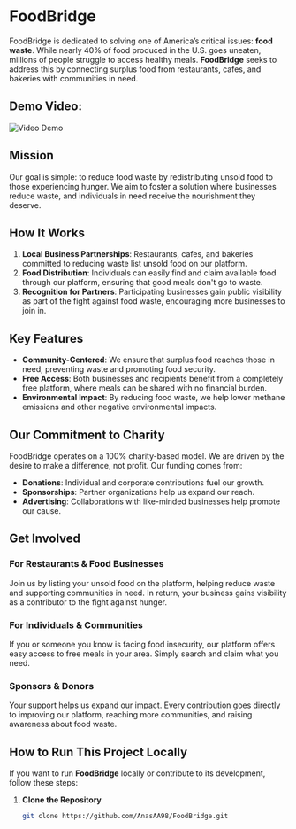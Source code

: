 # FoodBridge

FoodBridge is dedicated to solving one of America’s critical issues: **food waste**. While nearly 40% of food produced in the U.S. goes uneaten, millions of people struggle to access healthy meals. **FoodBridge** seeks to address this by connecting surplus food from restaurants, cafes, and bakeries with communities in need.

## Demo Video: 
<img src='https://imgur.com/6DqNuWD' width='' alt='Video Demo' />


## Mission

Our goal is simple: to reduce food waste by redistributing unsold food to those experiencing hunger. We aim to foster a solution where businesses reduce waste, and individuals in need receive the nourishment they deserve.

## How It Works

1. **Local Business Partnerships**: Restaurants, cafes, and bakeries committed to reducing waste list unsold food on our platform.
2. **Food Distribution**: Individuals can easily find and claim available food through our platform, ensuring that good meals don't go to waste.
3. **Recognition for Partners**: Participating businesses gain public visibility as part of the fight against food waste, encouraging more businesses to join in.

## Key Features

- **Community-Centered**: We ensure that surplus food reaches those in need, preventing waste and promoting food security.
- **Free Access**: Both businesses and recipients benefit from a completely free platform, where meals can be shared with no financial burden.
- **Environmental Impact**: By reducing food waste, we help lower methane emissions and other negative environmental impacts.

## Our Commitment to Charity

FoodBridge operates on a 100% charity-based model. We are driven by the desire to make a difference, not profit. Our funding comes from:
- **Donations**: Individual and corporate contributions fuel our growth.
- **Sponsorships**: Partner organizations help us expand our reach.
- **Advertising**: Collaborations with like-minded businesses help promote our cause.

## Get Involved

### For Restaurants & Food Businesses
Join us by listing your unsold food on the platform, helping reduce waste and supporting communities in need. In return, your business gains visibility as a contributor to the fight against hunger.

### For Individuals & Communities
If you or someone you know is facing food insecurity, our platform offers easy access to free meals in your area. Simply search and claim what you need.

### Sponsors & Donors
Your support helps us expand our impact. Every contribution goes directly to improving our platform, reaching more communities, and raising awareness about food waste.

## How to Run This Project Locally

If you want to run **FoodBridge** locally or contribute to its development, follow these steps:

1. **Clone the Repository**
   ```bash
   git clone https://github.com/AnasAA98/FoodBridge.git
